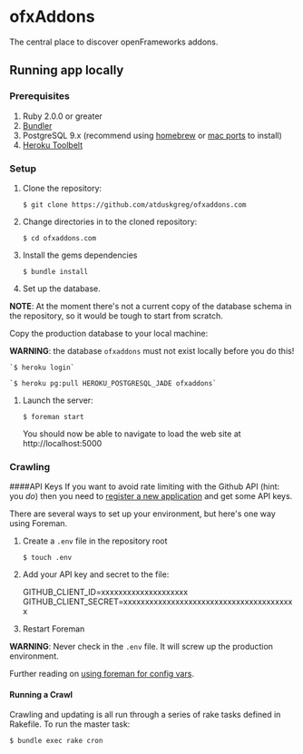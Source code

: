 # ofxAddons

The central place to discover openFrameworks addons.

## Running app locally

### Prerequisites

1. Ruby 2.0.0 or greater
1. [Bundler](bundler.io)
1. PostgreSQL 9.x (recommend using [homebrew](http://brew.sh/) or [mac ports](http://www.macports.org/) to install)
1. [Heroku Toolbelt](https://toolbelt.heroku.com/)

### Setup

1. Clone the repository:

    `$ git clone https://github.com/atduskgreg/ofxaddons.com`

1. Change directories in to the cloned repository:

    `$ cd ofxaddons.com`

1. Install the gems dependencies

    `$ bundle install`

1. Set up the database.

  **NOTE**: At the moment there's not a current copy of the database schema in the repository, so it would be tough to start from scratch.

  Copy the production database to your local machine:

  **WARNING**: the database `ofxaddons` must not exist locally before you do this!

    `$ heroku login`

    `$ heroku pg:pull HEROKU_POSTGRESQL_JADE ofxaddons`

1. Launch the server:

    `$ foreman start`

    You should now be able to navigate to load the web site at http://localhost:5000

### Crawling

####API Keys
If you want to avoid rate limiting with the Github API (hint: you _do_) then you need to [register a new application](https://github.com/settings/applications/new) and get some API keys.

There are several ways to set up your environment, but here's one way using Foreman.

1. Create a `.env` file in the repository root

    `$ touch .env`

1. Add your API key and secret to the file:

    GITHUB_CLIENT_ID=xxxxxxxxxxxxxxxxxxxx
    GITHUB_CLIENT_SECRET=xxxxxxxxxxxxxxxxxxxxxxxxxxxxxxxxxxxxxxxx

1. Restart Foreman

**WARNING**: Never check in the `.env` file. It will screw up the production environment.

Further reading on [using foreman for config vars](https://devcenter.heroku.com/articles/config-vars#using-foreman).

#### Running a Crawl

Crawling and updating is all run through a series of rake tasks defined in Rakefile. To run the master task:

`$ bundle exec rake cron`
